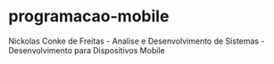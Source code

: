 # programacao-mobile
Nickolas Conke de Freitas - Analise e Desenvolvimento de Sistemas - Desenvolvimento para Dispositivos Mobile
